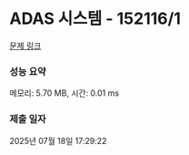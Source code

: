 # ADAS 시스템 - 152116/1 

[문제 링크](https://level.goorm.io/exam/152116/%ED%98%84%EB%8C%80%EB%AA%A8%EB%B9%84%EC%8A%A4-%EC%98%88%EC%84%A0-adas-%EC%8B%9C%EC%8A%A4%ED%85%9C/quiz/1) 

### 성능 요약

메모리: 5.70 MB, 시간: 0.01 ms

### 제출 일자

2025년 07월 18일 17:29:22

